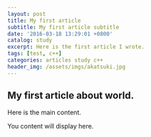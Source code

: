 ```yaml
---
layout: post
title: My first article
subtitle: My first article subtitle
date: '2016-03-18 13:29:01 +0800'
catalog: study
excerpt: Here is the first article I wrote.
tags: [test, c++]
categories: articles study c++
header_img: /assets/imgs/akatsuki.jpg
---
```


## My first article about world.

Here is the main content.

You content will display here.